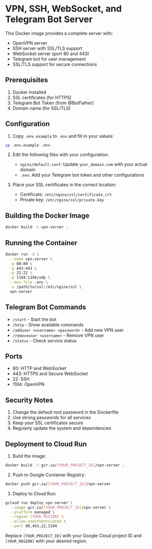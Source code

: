 # VPN, SSH, WebSocket, and Telegram Bot Server

This Docker image provides a complete server with:
- OpenVPN server
- SSH server with SSL/TLS support
- WebSocket server (port 80 and 443)
- Telegram bot for user management
- SSL/TLS support for secure connections

## Prerequisites

1. Docker installed
2. SSL certificates (for HTTPS)
3. Telegram Bot Token (from @BotFather)
4. Domain name (for SSL/TLS)

## Configuration

1. Copy `.env.example` to `.env` and fill in your values:
```bash
cp .env.example .env
```

2. Edit the following files with your configuration:
   - `nginx/default.conf`: Update `your_domain.com` with your actual domain
   - `.env`: Add your Telegram bot token and other configurations

3. Place your SSL certificates in the correct location:
   - Certificate: `/etc/nginx/ssl/certificate.crt`
   - Private key: `/etc/nginx/ssl/private.key`

## Building the Docker Image

```bash
docker build -t vpn-server .
```

## Running the Container

```bash
docker run -d \
  --name vpn-server \
  -p 80:80 \
  -p 443:443 \
  -p 22:22 \
  -p 1194:1194/udp \
  --env-file .env \
  -v /path/to/ssl:/etc/nginx/ssl \
  vpn-server
```

## Telegram Bot Commands

- `/start` - Start the bot
- `/help` - Show available commands
- `/adduser <username> <password>` - Add new VPN user
- `/removeuser <username>` - Remove VPN user
- `/status` - Check service status

## Ports

- 80: HTTP and WebSocket
- 443: HTTPS and Secure WebSocket
- 22: SSH
- 1194: OpenVPN

## Security Notes

1. Change the default root password in the Dockerfile
2. Use strong passwords for all services
3. Keep your SSL certificates secure
4. Regularly update the system and dependencies

## Deployment to Cloud Run

1. Build the image:
```bash
docker build -t gcr.io/[YOUR_PROJECT_ID]/vpn-server .
```

2. Push to Google Container Registry:
```bash
docker push gcr.io/[YOUR_PROJECT_ID]/vpn-server
```

3. Deploy to Cloud Run:
```bash
gcloud run deploy vpn-server \
  --image gcr.io/[YOUR_PROJECT_ID]/vpn-server \
  --platform managed \
  --region [YOUR_REGION] \
  --allow-unauthenticated \
  --port 80,443,22,1194
```

Replace `[YOUR_PROJECT_ID]` with your Google Cloud project ID and `[YOUR_REGION]` with your desired region. 